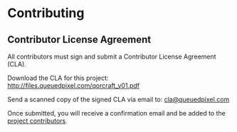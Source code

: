 # Contributing

## Contributor License Agreement

All contributors must sign and submit a Contributor License Agreement (CLA).

Download the CLA for this project: <http://files.queuedpixel.com/qorcraft_v01.pdf>

Send a scanned copy of the signed CLA via email to: <cla@queuedpixel.com>

Once submitted, you will receive a confirmation email and be added to the
[project contributors](contributors.md).
